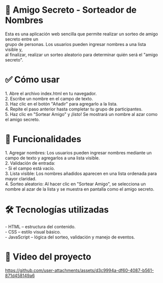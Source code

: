<h1> 🎁 Amigo Secreto - Sorteador de Nombres</h1>

Esta es una aplicación web sencilla que permite realizar un sorteo de amigo secreto entre un <br>
grupo de personas. Los usuarios pueden ingresar nombres a una lista visible y, <br> al finalizar, realizar un sorteo aleatorio para determinar quién será el "amigo secreto".

 <h1> ✅ Cómo usar </h1>
1. Abre el archivo index.html en tu navegador.<br>
2. Escribe un nombre en el campo de texto. <br>
3. Haz clic en el botón "Añadir" para agregarlo a la lista.<br>
4. Repite el paso anterior hasta completar tu grupo de participantes.<br>
5. Haz clic en "Sortear Amigo" y ¡listo! Se mostrará un nombre al azar como el amigo secreto.<br>

 <h1> 🎯 Funcionalidades</h1>
1. Agregar nombres: Los usuarios pueden ingresar nombres mediante un campo de texto y agregarlos a una lista visible.<br>
2. Validación de entrada:<br>
- Si el campo está vacío.<br>
3. Lista visible: Los nombres añadidos aparecen en una lista ordenada para mayor claridad.<br>
4. Sorteo aleatorio: Al hacer clic en "Sortear Amigo", se selecciona un nombre al azar de la lista y se muestra en pantalla como el amigo secreto.<br>

 <h1>🛠️ Tecnologías utilizadas </h1>
- HTML – estructura del contenido.<br>
- CSS – estilo visual básico.<br>
- JavaScript – lógica del sorteo, validación y manejo de eventos.<br>

<h1>🎥 Video del proyecto</h1>

https://github.com/user-attachments/assets/d3c9994a-df60-4087-b561-871d458149a6








